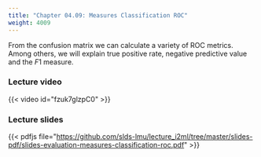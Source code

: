 ```yaml
---
title: "Chapter 04.09: Measures Classification ROC"
weight: 4009
---
```

From the confusion matrix we can calculate a variety of ROC metrics. Among others, we will explain true positive rate, negative predictive value and the $F1$ measure.

<!--more-->

### Lecture video

{{< video id="fzuk7glzpC0" >}}

### Lecture slides

{{< pdfjs file="https://github.com/slds-lmu/lecture_i2ml/tree/master/slides-pdf/slides-evaluation-measures-classification-roc.pdf" >}}
